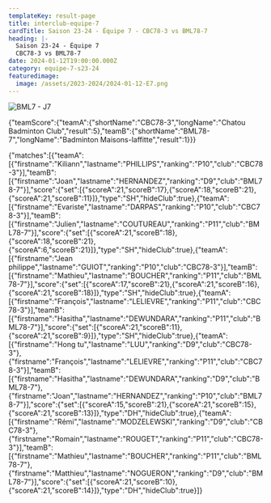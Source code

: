 ```yaml
---
templateKey: result-page
title: interclub-equipe-7
cardTitle: Saison 23-24 - Équipe 7 - CBC78-3 vs BML78-7 
heading: |-
  Saison 23-24 - Équipe 7
  CBC78-3 vs BML78-7
date: 2024-01-12T19:00:00.000Z
category: equipe-7-s23-24
featuredimage:
  image: /assets/2023-2024/2024-01-12-E7.png
---
```

![](/assets/2023-2024/2024-01-12-E7.png "BML7 - J7")

<teamscoreboard>{"teamScore":{"teamA":{"shortName":"CBC78-3","longName":"Chatou Badminton Club","result":5},"teamB":{"shortName":"BML78-7","longName":"Badminton Maisons-laffitte","result":1}}}</teamscoreboard>

<scoreboard>{"matches":[{"teamA":[{"firstname":"Kiliann","lastname":"PHILLIPS","ranking":"P10","club":"CBC78-3"}],"teamB":[{"firstname":"Joan","lastname":"HERNANDEZ","ranking":"D9","club":"BML78-7"}],"score":{"set":[{"scoreA":21,"scoreB":17},{"scoreA":18,"scoreB":21},{"scoreA":21,"scoreB":11}]},"type":"SH","hideClub":true},{"teamA":[{"firstname":"Evariste","lastname":"DARPAS","ranking":"P10","club":"CBC78-3"}],"teamB":[{"firstname":"Julien","lastname":"COUTUREAU","ranking":"P11","club":"BML78-7"}],"score":{"set":[{"scoreA":21,"scoreB":18},{"scoreA":18,"scoreB":21},{"scoreA":6,"scoreB":21}]},"type":"SH","hideClub":true},{"teamA":[{"firstname":"Jean philippe","lastname":"GUIOT","ranking":"P10","club":"CBC78-3"}],"teamB":[{"firstname":"Mathieu","lastname":"BOUCHER","ranking":"P11","club":"BML78-7"}],"score":{"set":[{"scoreA":17,"scoreB":21},{"scoreA":21,"scoreB":16},{"scoreA":21,"scoreB":18}]},"type":"SH","hideClub":true},{"teamA":[{"firstname":"François","lastname":"LELIEVRE","ranking":"P11","club":"CBC78-3"}],"teamB":[{"firstname":"Hasitha","lastname":"DEWUNDARA","ranking":"P11","club":"BML78-7"}],"score":{"set":[{"scoreA":21,"scoreB":11},{"scoreA":21,"scoreB":9}]},"type":"SH","hideClub":true},{"teamA":[{"firstname":"Hong tu","lastname":"LUU","ranking":"D9","club":"CBC78-3"},{"firstname":"François","lastname":"LELIEVRE","ranking":"P11","club":"CBC78-3"}],"teamB":[{"firstname":"Hasitha","lastname":"DEWUNDARA","ranking":"D9","club":"BML78-7"},{"firstname":"Joan","lastname":"HERNANDEZ","ranking":"P10","club":"BML78-7"}],"score":{"set":[{"scoreA":15,"scoreB":21},{"scoreA":21,"scoreB":15},{"scoreA":21,"scoreB":13}]},"type":"DH","hideClub":true},{"teamA":[{"firstname":"Rémi","lastname":"MODZELEWSKI","ranking":"D9","club":"CBC78-3"},{"firstname":"Romain","lastname":"ROUGET","ranking":"P11","club":"CBC78-3"}],"teamB":[{"firstname":"Mathieu","lastname":"BOUCHER","ranking":"P11","club":"BML78-7"},{"firstname":"Matthieu","lastname":"NOGUERON","ranking":"D9","club":"BML78-7"}],"score":{"set":[{"scoreA":21,"scoreB":10},{"scoreA":21,"scoreB":14}]},"type":"DH","hideClub":true}]}</scoreboard>